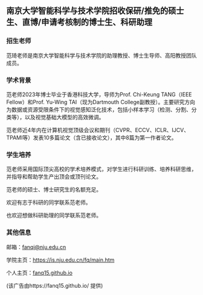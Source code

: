 ## 南京大学智能科学与技术学院招收保研/推免的硕士生、直博/申请考核制的博士生、科研助理

### 招生老师
范琦老师是南京大学智能科学与技术学院的助理教授、博士生导师、高阳教授团队成员。

### 学术背景

范老师2023年博士毕业于香港科技大学，导师为Prof. Chi-Keung TANG（IEEE Fellow）和Prof. Yu-Wing TAI（现为Dartmouth College副教授）。主要研究方向为数据或资源受限条件下的视觉感知泛化技术，包括小样本学习（检测、分割、分类等），以及视觉基础大模型的高效微调。

范老师近4年内在计算机视觉顶级会议和期刊（CVPR、ECCV、ICLR、IJCV、TPAMI等）发表10多篇论文（含已接收论文），其中8篇为第一作者论文。

### 学生培养

范老师采用国际顶尖高校的学术培养模式，对学生进行科研训练、培养科研思维，并指导和帮助学生产出顶会或顶刊论文。

范老师的硕士、博士研究生的名额充足。

欢迎有志于科研的同学联系范老师。

也欢迎想做科研助理的同学联系范老师。

### 其他信息

邮箱：fanqi@nju.edu.cn

学院主页：https://is.nju.edu.cn/fq/main.htm

个人主页：[fanq15.github.io](https://fanq15.github.io/)

(该广告由https://fanq15.github.io/ 提供)
